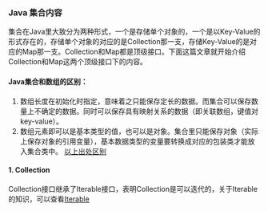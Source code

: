 ### Java 集合内容

集合在Java里大致分为两种形式，一个是存储单个对象的，一个是以Key-Value的形式存在的，存储单个对象的对应的是Collection那一支，存储Key-Value的是对应的Map那一支。Collection和Map都是顶级接口。下面这篇文章就开始介绍Collection和Map这两个顶级接口下的内容。

#### Java集合和数组的区别：
1. 数组长度在初始化时指定，意味着之只能保存定长的数据。而集合可以保存数量上不确定的数据。同时可以保存具有映射关系的数据（即关联数组，键值对key-value）。
2. 数组元素即可以是基本类型的值，也可以是对象。集合里只能保存对象（实际上保存对象的引用变量），基本数据类型的变量要转换成对应的包装类才能放入集合类中。
[以上出处区别](https://www.jianshu.com/p/589d58033841)

#### 1. Collection

Collection接口继承了Iterable接口，表明Collection是可以迭代的，关于Iterable的知识，可以查看[Iterable](www.baidu.com)

